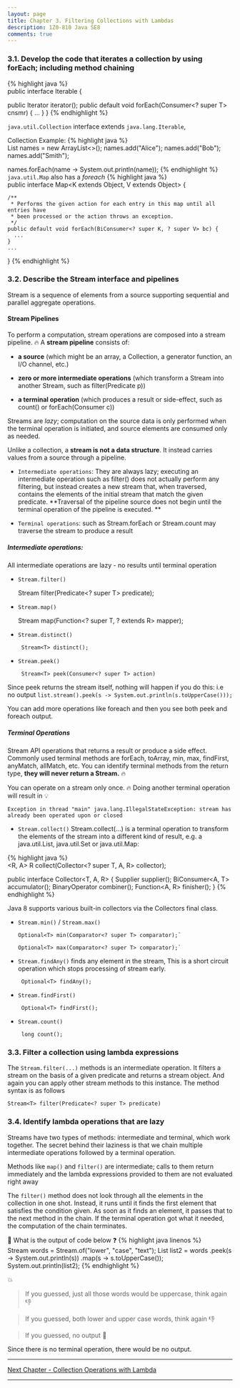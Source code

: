 ```yaml
---
layout: page
title: Chapter 3. Filtering Collections with Lambdas
description: 1Z0-810 Java SE8
comments: true
---
```


### 3.1.  Develop the code that iterates a collection by using forEach; including method chaining 
	
{% highlight java  %}  
public interface Iterable<T extends Object> {

  public Iterator<T> iterator();
  public default void forEach(Consumer<? super T> cnsmr) {
     ...
  }
}
{% endhighlight %} 

`java.util.Collection` interface extends `java.lang.Iterable`, 

Collection Example:
{% highlight java  %}  
List<String> names = new ArrayList<>();
names.add("Alice");
names.add("Bob");
names.add("Smith");

names.forEach(name -> System.out.println(name));
{% endhighlight %} 
`java.util.Map`  also has a *foreach*
{% highlight java  %}  
public interface Map<K extends Object, V extends Object> {

    /**
     * Performs the given action for each entry in this map until all entries have
     * been processed or the action throws an exception.
     */
    public default void forEach(BiConsumer<? super K, ? super V> bc) {
      ...
    }
    ...
}
{% endhighlight %} 

### 3.2.  Describe the Stream interface and pipelines 

Stream is a sequence of elements from a source supporting sequential and parallel aggregate operations.

#### Stream Pipelines

To perform a computation, stream operations are composed into a stream pipeline. :fire: A **stream pipeline** consists of:

 -  **a source** (which might be an array, a Collection, a generator function, an I/O channel, etc.)

 -  **zero or more intermediate operations** (which transform a Stream into another Stream, such as filter(Predicate p))

 -  **a terminal operation** (which produces a result or side-effect, such as count() or forEach(Consumer c)) 

  Streams are *lazy*; computation on the source data is only performed when the terminal operation is initiated, and source elements are consumed only as needed. 


Unlike a collection, a **stream is not a data structure**. It instead carries values from a source through a pipeline. 
 
- `Intermediate operations`: 
  They are always lazy; executing an intermediate operation such as filter() does not actually perform any filtering,
  but instead creates a new stream that, when traversed, contains the elements of the initial stream that match the given predicate. 
  **Traversal of the pipeline source does not begin until the terminal operation of the pipeline is executed. **

- `Terminal operations`: such as Stream.forEach or Stream.count may traverse the stream to produce a result

  
##### Intermediate operations: 
  All intermediate operations are lazy - no results until terminal operation

 - `Stream.filter()`
 
   	Stream<T> filter(Predicate<? super T> predicate);

 - `Stream.map()`
 
   	<R> Stream<R> map(Function<? super T, ? extends R> mapper);
   
 - `Stream.distinct()`

	    Stream<T> distinct();
   
 - `Stream.peek()`
 
 	    Stream<T> peek(Consumer<? super T> action)
   
Since peek returns the stream itself, nothing will happen if you do this: i.e no output
`list.stream().peek(s -> System.out.println(s.toUpperCase()));`

You can add more operations like foreach and then you see both peek and foreach output.
   

##### Terminal Operations
  Stream API operations that returns a result or produce a side effect. 
  Commonly used terminal methods are forEach, toArray, min, max, findFirst, anyMatch, allMatch, etc. 
  You can identify terminal methods from the return type, **they will never return a Stream.** :fire:
 
You can operate on a stream only once. :fire: Doing another terminal operation will result in :bulb:

`Exception in thread "main" java.lang.IllegalStateException: stream has already been operated upon or closed`


 - `Stream.collect()`
   Stream.collect(...) is a terminal operation to transform the elements of the stream into a different kind of result, e.g. a java.util.List, java.util.Set or java.util.Map:

{% highlight java  %}   
  <R, A> R collect(Collector<? super T, A, R> collector);

  public interface Collector<T, A, R> {
    Supplier<A> supplier();
    BiConsumer<A, T> accumulator();
    BinaryOperator<A> combiner();
    Function<A, R> finisher();
  }
{% endhighlight %}         

Java 8 supports various built-in collectors via the Collectors final class. 
    
 - `Stream.min()` / `Stream.max()`
	   
	   Optional<T> min(Comparator<? super T> comparator);`
	   
	   Optional<T> max(Comparator<? super T> comparator);`
   
 - `Stream.findAny()`
   finds any element in the stream, This is a short circuit operation which stops processing of stream early.
    
        Optional<T> findAny(); 
   
   
 - `Stream.findFirst()`
   
        Optional<T> findFirst();
   
 - `Stream.count()`
             
        long count();

### 3.3.  Filter a collection using lambda expressions 

The `Stream.filter(...)` methods is an intermediate operation.
It filters a stream on the basis of a given predicate and returns a stream object.
And again you can apply other stream methods to this instance. The method syntax is as follows

`Stream<T> filter(Predicate<? super T> predicate)`

### 3.4.  Identify lambda operations that are lazy 

Streams have two types of methods: intermediate and terminal, which work together. 
The secret behind their laziness is that we chain multiple intermediate operations followed by a terminal operation.

Methods like `map()` and `filter()` are intermediate; calls to them return immediately and the lambda expressions provided to them are not evaluated right away

The `filter()` method does not look through all the elements in the collection in one shot. 
Instead, it runs until it finds the first element that satisfies the condition given.
As soon as it finds an element, it passes that to the next method in the chain.
If the terminal operation got what it needed, the computation of the chain terminates. 

:pushpin: What is the output of code below :question:
{% highlight java linenos %}  
Stream<String> words = Stream.of("lower", "case", "text");
List<String> list2 = words
    .peek(s -> System.out.println(s))
    .map(s -> s.toUpperCase());
System.out.println(list2);
{% endhighlight %} 
       
:boom:

> If you guessed, just all those words would be uppercase, think again :-1:

> If you guessed, both lower and upper case words, think again :-1:

> If you guessed, no output :clap:

Since there is no terminal operation, there would be no output.

--------------------------------	    
[Next Chapter - Collection Operations with Lambda](pages/chapter4.html)

--------------------------------  
